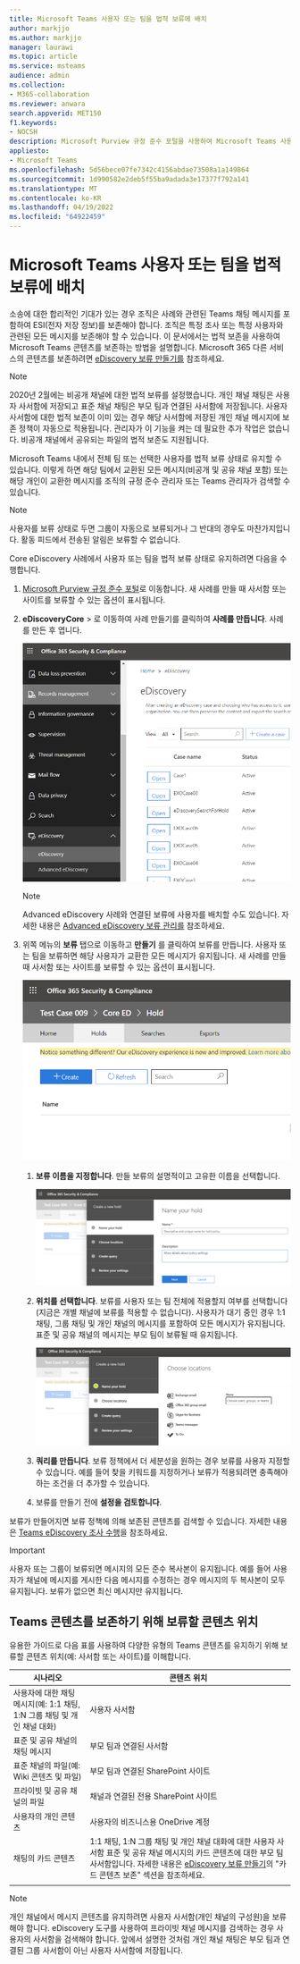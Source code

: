 ```yaml
---
title: Microsoft Teams 사용자 또는 팀을 법적 보류에 배치
author: markjjo
ms.author: markjjo
manager: laurawi
ms.topic: article
ms.service: msteams
audience: admin
ms.collection:
- M365-collaboration
ms.reviewer: anwara
search.appverid: MET150
f1.keywords:
- NOCSH
description: Microsoft Purview 규정 준수 포털을 사용하여 Microsoft Teams 사용자 또는 팀을 법적 보류에 배치하고 데이터 요구 사항에 따라 법적 보존이 필요한 사항을 알아봅니다.
appliesto:
- Microsoft Teams
ms.openlocfilehash: 5d56bece07fe7342c4156abdae73508a1a149864
ms.sourcegitcommit: 1d990582e2deb5f55ba9adada3e17377f792a141
ms.translationtype: MT
ms.contentlocale: ko-KR
ms.lasthandoff: 04/19/2022
ms.locfileid: "64922459"
---
```

# <a name="place-a-microsoft-teams-user-or-team-on-legal-hold"></a>Microsoft Teams 사용자 또는 팀을 법적 보류에 배치

소송에 대한 합리적인 기대가 있는 경우 조직은 사례와 관련된 Teams 채팅 메시지를 포함하여 ESI(전자 저장 정보)를 보존해야 합니다. 조직은 특정 조사 또는 특정 사용자와 관련된 모든 메시지를 보존해야 할 수 있습니다. 이 문서에서는 법적 보존을 사용하여 Microsoft Teams 콘텐츠를 보존하는 방법을 설명합니다. Microsoft 365 다른 서비스의 콘텐츠를 보존하려면 [eDiscovery 보류 만들기를](/microsoft-365/compliance/create-ediscovery-holds) 참조하세요.

> [!NOTE]
> 2020년 2월에는 비공개 채널에 대한 법적 보류를 설정했습니다. 개인 채널 채팅은 사용자 사서함에 저장되고 표준 채널 채팅은 부모 팀과 연결된 사서함에 저장됩니다. 사용자 사서함에 대한 법적 보존이 이미 있는 경우 해당 사서함에 저장된 개인 채널 메시지에 보존 정책이 자동으로 적용됩니다. 관리자가 이 기능을 켜는 데 필요한 추가 작업은 없습니다. 비공개 채널에서 공유되는 파일의 법적 보존도 지원됩니다.

Microsoft Teams 내에서 전체 팀 또는 선택한 사용자를 법적 보류 상태로 유지할 수 있습니다. 이렇게 하면 해당 팀에서 교환된 모든 메시지(비공개 및 공유 채널 포함) 또는 해당 개인이 교환한 메시지를 조직의 규정 준수 관리자 또는 Teams 관리자가 검색할 수 있습니다.

> [!NOTE]
> 사용자를 보류 상태로 두면 그룹이 자동으로 보류되거나 그 반대의 경우도 마찬가지입니다.
> 활동 피드에서 전송된 알림은 보류할 수 없습니다.

Core eDiscovery 사례에서 사용자 또는 팀을 법적 보류 상태로 유지하려면 다음을 수행합니다.

1. [Microsoft Purview 규정 준수 포털](https://compliance.microsoft.com)로 이동합니다. 새 사례를 만들 때 사서함 또는 사이트를 보류할 수 있는 옵션이 표시됩니다.

2. **eDiscoveryCore** > 로 이동하여 사례 만들기를 클릭하여 **사례를 만듭니다**. 사례를 만든 후 엽니다.
  
   ![Microsoft Teams eDiscovery 탭이 선택되어 사례 만들기 단추가 표시됩니다.](media/LegalHold1.png)

   > [!NOTE]
   > Advanced eDiscovery 사례와 연결된 보류에 사용자를 배치할 수도 있습니다. 자세한 내용은 [Advanced eDiscovery 보류 관리를](/microsoft-365/compliance/managing-holds) 참조하세요.

3. 위쪽 메뉴의 **보류** 탭으로 이동하고 **만들기** 를 클릭하여 보류를 만듭니다. 사용자 또는 팀을 보류하면 해당 사용자가 교환한 모든 메시지가 유지됩니다. 새 사례를 만들 때 사서함 또는 사이트를 보류할 수 있는 옵션이 표시됩니다.

   ![보류 탭이 선택되고 그 아래에 만들기 단추가 표시된 이미지입니다.](media/LegalHold2.png)

   1. **보류 이름을 지정합니다**. 만들 보류의 설명적이고 고유한 이름을 선택합니다.
  
       ![이 스크린샷은 사용자가 만드는 보류에 대한 이름 및 설명을 입력할 수 있는 보류 이름 탭을 보여줍니다.](media/LegalHold3.png)

   2. **위치를 선택합니다**. 보류를 사용자 또는 팀 전체에 적용할지 여부를 선택합니다(지금은 개별 채널에 보류를 적용할 수 없습니다). 사용자가 대기 중인 경우 1:1 채팅, 그룹 채팅 및 개인 채널의 메시지를 포함하여 모든 메시지가 유지됩니다. 표준 및 공유 채널의 메시지는 부모 팀이 보류될 때 유지됩니다.

      ![보류할 데이터 위치를 선택합니다.](media/LegalHold4.png)

   3. **쿼리를 만듭니다**. 보류 정책에서 더 세분성을 원하는 경우 보류를 사용자 지정할 수 있습니다. 예를 들어 찾을 키워드를 지정하거나 보류가 적용되려면 충족해야 하는 조건을 더 추가할 수 있습니다.

   4. 보류를 만들기 전에 **설정을 검토합니다**.

보류가 만들어지면 보류 정책에 의해 보존된 콘텐츠를 검색할 수 있습니다. 자세한 내용은 [Teams eDiscovery 조사 수행](eDiscovery-investigation.md)을 참조하세요.

> [!IMPORTANT]
> 사용자 또는 그룹이 보류되면 메시지의 모든 준수 복사본이 유지됩니다. 예를 들어 사용자가 채널에 메시지를 게시한 다음 메시지를 수정하는 경우 메시지의 두 복사본이 모두 유지됩니다. 보류가 없으면 최신 메시지만 유지됩니다.

## <a name="content-locations-to-place-on-hold-to-preserve-teams-content"></a>Teams 콘텐츠를 보존하기 위해 보류할 콘텐츠 위치

유용한 가이드로 다음 표를 사용하여 다양한 유형의 Teams 콘텐츠를 유지하기 위해 보류할 콘텐츠 위치(예: 사서함 또는 사이트)를 이해합니다.

|시나리오  |콘텐츠 위치  |
|---------|---------|
|사용자에 대한 채팅 메시지(예: 1:1 채팅, 1:N 그룹 채팅 및 개인 채널 대화)     |사용자 사서함         |
|표준 및 공유 채널의 채팅 메시지    |부모 팀과 연결된 사서함         |
|표준 채널의 파일(예: Wiki 콘텐츠 및 파일)     |부모 팀과 연결된 SharePoint 사이트        |
|프라이빗 및 공유 채널의 파일     |채널과 연결된 전용 SharePoint 사이트
|사용자의 개인 콘텐츠     |사용자의 비즈니스용 OneDrive 계정       |
|채팅의 카드 콘텐츠|1:1 채팅, 1:N 그룹 채팅 및 개인 채널 대화에 대한 사용자 사서함 표준 및 공유 채널 메시지의 카드 콘텐츠에 대한 부모 팀 사서함입니다. 자세한 내용은 [eDiscovery 보류 만들기](/microsoft-365/compliance/create-ediscovery-holds#preserve-card-content)의 "카드 콘텐츠 보존" 섹션을 참조하세요.|
|||

> [!NOTE]
> 개인 채널에서 메시지 콘텐츠를 유지하려면 사용자 사서함(개인 채널의 구성원)을 보류해야 합니다. eDiscovery 도구를 사용하여 프라이빗 채널 메시지를 검색하는 경우 사용자의 사서함을 검색해야 합니다. 앞에서 설명한 것처럼 개인 채널 채팅은 부모 팀과 연결된 그룹 사서함이 아닌 사용자 사서함에 저장됩니다.
